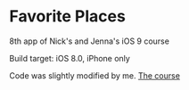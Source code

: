 # Favorite Places
8th app of Nick's and Jenna's iOS 9 course

Build target: iOS 8.0, iPhone only

Code was slightly modified by me. [The course](https://www.udemy.com/ios-9-swift-2-xcode-7-make-an-app-programming-code-ios9-dev/)
